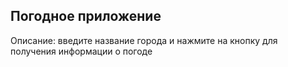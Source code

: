 ## Погодное приложение

Описание: введите название города и нажмите на кнопку для получения информации о погоде